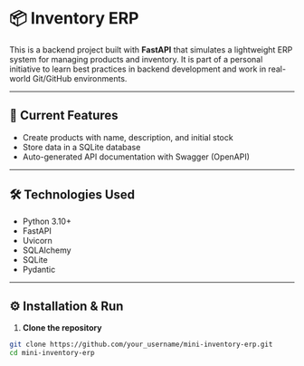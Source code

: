 # 📦 Inventory ERP

This is a backend project built with **FastAPI** that simulates a lightweight ERP system for managing products and inventory. It is part of a personal initiative to learn best practices in backend development and work in real-world Git/GitHub environments.

---

## 🚀 Current Features

- Create products with name, description, and initial stock
- Store data in a SQLite database
- Auto-generated API documentation with Swagger (OpenAPI)

---

## 🛠️ Technologies Used

- Python 3.10+
- FastAPI
- Uvicorn
- SQLAlchemy
- SQLite
- Pydantic

---

## ⚙️ Installation & Run

1. **Clone the repository**

```bash
git clone https://github.com/your_username/mini-inventory-erp.git
cd mini-inventory-erp
